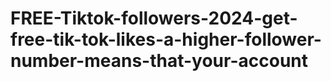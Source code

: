 # FREE-Tiktok-followers-2024-get-free-tik-tok-likes-a-higher-follower-number-means-that-your-account
